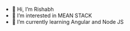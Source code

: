 - 👋 Hi, I’m Rishabh
- 👀 I’m interested in MEAN STACK
- 🌱 I’m currently learning Angular and Node JS


<!---
RishabhKumar1107/RishabhKumar1107 is a ✨ special ✨ repository because its `README.md` (this file) appears on your GitHub profile.
You can click the Preview link to take a look at your changes.
--->
